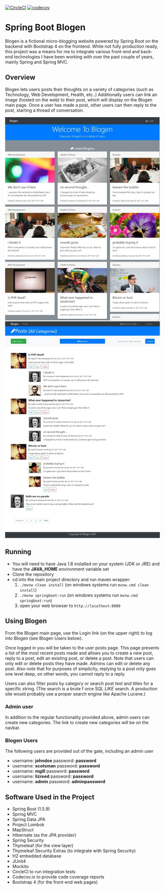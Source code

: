 [![CircleCI](https://circleci.com/gh/strohs/springboot-blogen.svg?style=svg)](https://circleci.com/gh/strohs/springboot-blogen)
[![codecov](https://codecov.io/gh/strohs/springboot-blogen/branch/master/graph/badge.svg)](https://codecov.io/gh/strohs/springboot-blogen)


Spring Boot Blogen
==========================================================================================
Blogen is a fictional micro-blogging website powered by Spring Boot on the backend with Bootstrap 4 on the frontend.
While not fully production ready, this project was a means for me to integrate various front-end and back-end technologies
I have been working with over the past couple of years, mainly Spring and Spring MVC.

## Overview
Blogen lets users posts their thoughts on a variety of categories (such as Technology, Web Development, Health, etc..)
Additionally users can link an image (hosted on the web) to their post, which will display on the Blogen main page.
Once a user has made a post, other users can then reply to the post, starting a thread of conversation.

![Blogen Main Page](https://github.com/strohs/springboot-blogen/blob/master/BlogenMain.jpg)
![Blogen Posts Page](https://github.com/strohs/springboot-blogen/blob/master/BlogenPosts.jpg)


## Running
* You will need to have Java 1.8 installed on your system (JDK or JRE) and have the **JAVA_HOME** environment variable set
* Clone the repository
* cd into the main project directory and run maven wrapper:
  1. ```./mvnw clean install```   (on windows systems run ```mvnw.cmd clean install```)
  2. ```./mvnw springboot:run```  (on windows systems run ```mvnw.cmd springboot:run```)
  3. open your web browser to ```http://localhost:8080```


## Using Blogen
From the Blogen main page, use the Login link (on the upper right) to log into Blogen (see Blogen Users below).


Once logged in you will be taken to the user posts page. This page presents a list of the most recent posts made and allows
you to create a new post, reply to a post, edit an existing post, or delete a post. Note that users can only edit or
delete posts they have made. Admins can edit or delete any post. Also note that for purposes of simplicity, replying to a
post only goes one level deep, on other words, you cannot reply to a reply.


Users can also filter posts by category or search post text and titles for a specific string. (The search is a brute f
orce SQL *LIKE* search. A production site would probably use a proper search engine like Apache Lucene.)

### Admin user
In addition to the regular functionality provided above, admin users can create new categories. The link to create new
 categories will be on the navbar.



### Blogen Users
The following users are provided out of the gate, including an admin user
* username: **johndoe** password: **password**
* username: **scotsman** password: **password**
* username: **mgill** password: **password**
* username: **lizreed** password: **password**
* username: **admin** password: **adminpassword**

## Software Used in the Project
* Spring Boot (1.5.9)
* Spring MVC
* Spring Data JPA
* Project Lombok
* MapStruct
* Hibernate (as the JPA provider)
* Spring Security
* Thymeleaf (for the view layer)
* Thymeleaf Security Extras (to integrate with Spring Security)
* H2 embedded database
* JUnit4
* Mockito
* CircleCI to run integration tests
* Codecov.io to provide code coverage reports
* Bootstrap 4 (for the front-end web pages)





